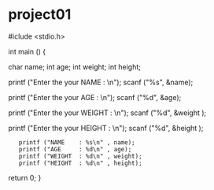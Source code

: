 # project01

#iclude <stdio.h>

int main ()
{

char name;
int age;
int weight;
int height;


  printf ("Enter the your NAME    : \n");
  scanf ("%s", &name);

  printf ("Enter the your AGE     : \n");
  scanf ("%d", &age);

  printf ("Enter the your WEIGHT  : \n");
  scanf ("%d", &weight );
  
  printf ("Enter the your HEIGHT  : \n");
  scanf ("%d", &height );

       printf ("NAME    : %s\n" , name);
       printf ("AGE     : %d\n" , age);
       printf ("WEIGHT  : %d\n" , weight);
       printf ("HEIGHT  : %d\n" , height);
  

return 0;
}
